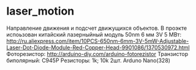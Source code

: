 # laser_motion
Направление движения и подсчет движущихся объектов.
В проэкте испоьзован китайский лазерныйный модуль 50nm 6 мм 3V 5 МВт: http://ru.aliexpress.com/item/10PCS-650nm-6mm-3V-5mW-Adjustable-Laser-Dot-Diode-Module-Red-Copper-Head-9901086/1370530972.html
Фоторезистор: http://arduino-diy.com/arduino-fotorezistor
Транзистор  биполярный: C945P
Резисторы: 1k; 10k 2шт.
Arduno Nano(328)

